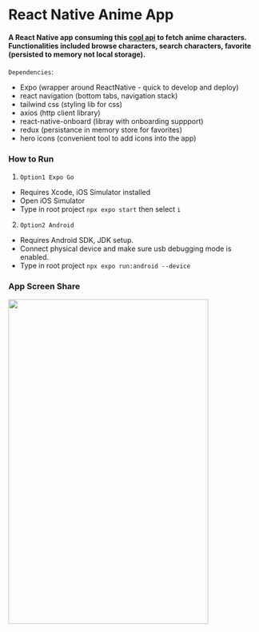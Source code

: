 # React Native Anime App

#### A React Native app consuming this [cool api](https://docs.api.jikan.moe/) to fetch anime characters. Functionalities included browse characters, search characters, favorite (persisted to memory not local storage).

`Dependencies`:

- Expo (wrapper around ReactNative - quick to develop and deploy)
- react navigation (bottom tabs, navigation stack)
- tailwind css (styling lib for css)
- axios (http client library)
- react-native-onboard (libray with onboarding suppport)
- redux (persistance in memory store for favorites)
- hero icons (convenient tool to add icons into the app)

### How to Run

1. `Option1 Expo Go`

- Requires Xcode, iOS Simulator installed
- Open iOS Simulator
- Type in root project `npx expo start` then select `i`

2. `Option2 Android`

- Requires Android SDK, JDK setup.
- Connect physical device and make sure usb debugging mode is enabled.
- Type in root project `npx expo run:android --device`


### App Screen Share
<img src="app-demo.gif" width="400" height="650">
